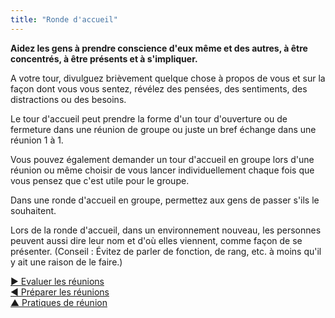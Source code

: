 ```yaml
---
title: "Ronde d'accueil"
---
```



**Aidez les gens à prendre conscience d'eux même et des autres, à être concentrés, à être présents et à s'impliquer.**

A votre tour, divulguez brièvement quelque chose à propos de vous et sur la façon dont vous vous sentez, révélez des pensées, des sentiments, des distractions ou des besoins.

Le tour d'accueil peut prendre la forme d'un tour d'ouverture ou de fermeture dans une réunion de groupe ou juste un bref échange dans une réunion 1 à 1.

Vous pouvez également demander un tour d'accueil en groupe lors d'une réunion ou même choisir de vous lancer individuellement chaque fois que vous pensez que c'est utile pour le groupe.

Dans une ronde d'accueil en groupe, permettez aux gens de passer s'ils le souhaitent.

Lors de la ronde d'accueil, dans un environnement nouveau, les personnes peuvent aussi dire leur nom et d'où elles viennent, comme façon de se présenter. (Conseil : Évitez de parler de fonction, de rang, etc. à moins qu'il y ait une raison de le faire.)

[&#9654; Evaluer les réunions](evaluate-meetings.html)<br/>[&#9664; Préparer les réunions](prepare-for-meetings.html)<br/>[&#9650; Pratiques de réunion](meeting-practices.html)

